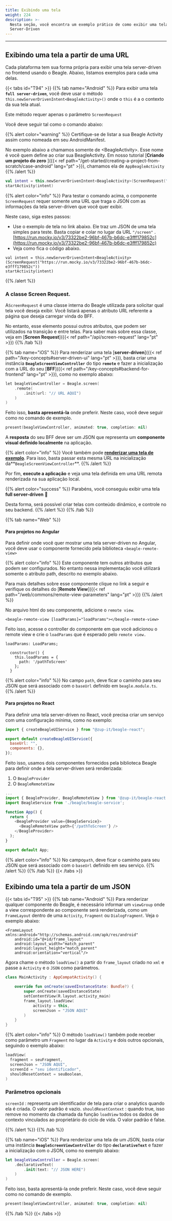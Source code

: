 ```yaml
---
title: Exibindo uma tela
weight: 224
description: >-
  Nesta seção, você encontra um exemplo prático de como exibir uma tela
  Server-Driven
---
```


---

## Exibindo uma tela a partir de uma URL

Cada plataforma tem sua forma própria para exibir uma tela server-driven no frontend usando o Beagle. Abaixo, listamos exemplos para cada uma delas.

{{< tabs id="T94" >}}
{{% tab name="Android" %}}
Para exibir uma tela **`full server-driven`**, você deve usar o método `this.newServerDrivenIntent<BeagleActivity>()` onde o `this` é a o contexto da sua tela atual.

Este método requer apenas o parâmetro `ScreenRequest`

Você deve seguir tal como o comando abaixo:

{{% alert color="warning" %}}
Certifique-se de listar a sua Beagle Activity assim como nomeada em seu AndroidManifest.

No exemplo abaixo a chamamos somente de &lt;BeagleActivity&gt;. Esse nome é você quem define ao criar sua BeagleActivity. Em nosso tutorial [**Criando um projeto do zero** ]({{< ref path="/get-started/creating-a-project-from-scratch/case-android" lang="pt" >}}), chamamos ela de `AppBeagleActivity`
{{% /alert %}}

```kotlin
val intent = this.newServerDrivenIntent<BeagleActivity>(ScreenRequest("/screen"))
startActivity(intent)
```

{{% alert color="info" %}}
Para testar o comando acima, o componente `ScreenRequest` requer somente uma URL que traga o JSON com as informações da tela server-driven que você quer exibir.

Neste caso, siga estes passos:

- Use o exemplo de tela no link abaixo. Ele traz um JSON de uma tela simples para teste. Basta copiar e colar no lugar da URL `"/screen"` . [https://run.mocky.io/v3/73322be2-96bf-467b-b6dc-e3fff179852c](https://run.mocky.io/v3/73322be2-96bf-467b-b6dc-e3fff179852c)
- Veja como fica o código abaixo.

```text
val intent = this.newServerDrivenIntent<BeagleActivity>(ScreenRequest("https://run.mocky.io/v3/73322be2-96bf-467b-b6dc-e3fff179852c"))
startActivity(intent)
```

{{% /alert %}}

### A classe Screen Request.

A`ScreenRequest` é uma classe interna do Beagle utilizada para solicitar qual tela você deseja exibir. Você listará apenas o atributo URL referente a página que deseja carregar vinda do BFF.

No entanto, esse elemento possui outros atributos, que podem ser utilizados na transição e entre telas. Para saber mais sobre essa classe, veja em [**Screen Request**]({{< ref path="/api/screen-request" lang="pt" >}})
{{% /tab %}}

{{% tab name="iOS" %}}
Para renderizar uma tela [**server-driven**]({{< ref path="/key-concepts#server-driven-ui" lang="pt" >}}), basta criar uma instância **`BeagleScreenViewController`** do tipo **`remote`** e fazer a inicialização com a URL do seu [**BFF**]({{< ref path="/key-concepts#backend-for-frontend" lang="pt" >}}), como no exemplo abaixo:

```kotlin
let beagleViewController = Beagle.screen(
    .remote(
        .init(url: "// URL AQUI")
    )
)
```

Feito isso, **basta apresentá-la** onde preferir. Neste caso, você deve seguir como no comando de exemplo.

```swift
present(beagleViewController, animated: true, completion: nil)
```

A **resposta** do seu BFF deve ser um JSON que representa um **componente visual definido localmente** na aplicação.

{{% alert color="info" %}}
Você também pode [**renderizar uma tela de exemplo**](https://run.mocky.io/v3/2ee29265-5edb-4c61-8a30-827760ae66ca). Para isso, basta passar esta mesma URL na inicialização da**`BeagleScreenViewController`**.
{{% /alert %}}

Por fim, **execute a aplicação** e veja uma tela definida em uma URL remota renderizada na sua aplicação local.

{{% alert color="success" %}}
Parabéns, você conseguiu exibir uma tela **full server-driven** 🎉

Desta forma, será possível criar telas com conteúdo dinâmico, e controle no seu backend.
{{% /alert %}}
{{% /tab %}}

{{% tab name="Web" %}}

#### **Para projetos no Angular**

Para definir onde você quer mostrar uma tela server-driven no Angular, você deve usar o componente fornecido pela biblioteca `<beagle-remote-view>`

{{% alert color="info" %}}
Este componente tem outros atributos que podem ser configurados. No entanto nessa implementação você utilizará somente o atributo path, descrito no exemplo abaixo.

Para mais detalhes sobre esse componente clique no link a seguir e verifique os detalhes do [**Remote View**]({{< ref path="/web/commons/remote-view-parameters" lang="pt" >}})
{{% /alert %}}

No arquivo html do seu componente, adicione o `remote view`.

```markup
<beagle-remote-view [loadParams]="loadParams"></beagle-remote-view>
```

Feito isso, acesse o controller do componente em que você adicionou o remote view e crie o `loadParams` que é esperado pelo `remote view.`

```text
loadParams: LoadParams;

  constructor() {
    this.loadParams = {
      path: '/pathToScreen'
    };
  }
```

{{% alert color="info" %}}
No campo `path`, deve ficar o caminho para seu JSON que será associado com o `baseUrl` definido em `beagle.module.ts`.
{{% /alert %}}

#### **Para projetos no React**

Para definir uma tela server-driven no React, você precisa criar um serviço com uma configuração mínima, como no exemplo:

```javascript
import { createBeagleUIService } from "@zup-it/beagle-react";

export default createBeagleUIService({
  baseUrl: "",
  components: {},
});
```

Feito isso, usamos dois componentes fornecidos pela biblioteca Beagle para definir onde a tela server-driven será renderizada:

1. O `BeagleProvider`
2. O `BeagleRemoteView`

```javascript
...
import { BeagleProvider, BeagleRemoteView } from '@zup-it/beagle-react';
import BeagleService from './beagle/beagle-service';

function App() {
  return (
    <BeagleProvider value={BeagleService}>
      <BeagleRemoteView path={'/pathToScreen'} />
    </BeagleProvider>
  );
}

export default App;
```

{{% alert color="info" %}}
No campo`path`, deve ficar o caminho para seu JSON que será associado com o `baseUrl` definido em seu serviço.
{{% /alert %}}
{{% /tab %}}
{{< /tabs >}}

## Exibindo uma tela a partir de um JSON

{{< tabs id="T95" >}}
{{% tab name="Android" %}}
Para renderizar qualquer componente do Beagle, é necessário informar um `viewGroup` onde a view correspondente ao componente será renderizada, como um `FrameLayout` dentro de uma `Activity`, `Fragment` ou `DialogFragment`. Veja o exemplo abaixo:

```markup
<FrameLayout xmlns:android="http://schemas.android.com/apk/res/android"
    android:id="@+id/frame_layout"
    android:layout_width="match_parent"
    android:layout_height="match_parent"
    android:orientation="vertical"/>
```

Agora chame o método `loadView()` a partir do `frame_layout` criado no `xml` e passe a `Activity` e o `JSON` como parâmetros.

```kotlin
class MainActivity : AppCompatActivity() {

    override fun onCreate(savedInstanceState: Bundle?) {
        super.onCreate(savedInstanceState)
        setContentView(R.layout.activity_main)
        frame_layout.loadView(
            activity = this,
            screenJson = "JSON AQUI"
        )
    }
}
```

{{% alert color="info" %}}
O método `loadView()` também pode receber como parâmetro um `Fragment` no lugar da `Activity` e dois outros opcionais, seguindo o exemplo abaixo:

```kotlin
loadView(
  fragment = seuFragment, 
  screenJson = "JSON AQUI",
  screenId = "seu identificador",
  shouldResetContext = seuBoolean,
)
```

### Parâmetros opcionais
`screenId` : representa um identificador de tela para criar o analytics quando ela é criada. O valor padrão é vazio.
`shouldResetContext` : quando true, isso remove no momento da chamada da função `loadView` todos os dados de contexto vinculados ao proprietário do ciclo de vida. O valor padrão é false.

{{% /alert %}}
{{% /tab %}}

{{% tab name="iOS" %}}
Para renderizar uma tela de um JSON, basta criar uma instância **`BeagleScreenViewController`** do tipo **`declarativeText`** e fazer a inicialização com o JSON, como no exemplo abaixo:

```swift
let beagleViewController = Beagle.screen(
    .declarativeText(
        .init(text: "// JSON HERE")
    )
)
```

Feito isso, basta apresentá-la onde preferir. Neste caso, você deve seguir como no comando de exemplo.

```swift
present(beagleViewController, animated: true, completion: nil)
```

{{% /tab %}}
{{< /tabs >}}
